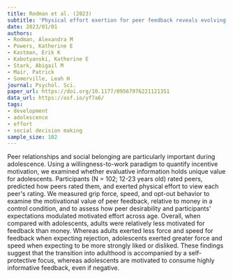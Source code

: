```yaml
---
title: Rodman et al. (2023)
subtitle: 'Physical effort exertion for peer feedback reveals evolving social motivations from adolescence to young adulthood'
date: 2023/01/01
authors:
- Rodman, Alexandra M
- Powers, Katherine E
- Kastman, Erik K
- Kabotyanski, Katherine E
- Stark, Abigail M
- Mair, Patrick
- Somerville, Leah H
journal: Psychol. Sci.
paper_url: https://doi.org/10.1177/09567976221121351
data_url: https://osf.io/yf7a6/
tags:
- development
- adolescence
- effort
- social decision making
sample_size: 102
---
```


Peer relationships and social belonging are particularly important during adolescence. Using a willingness-to-work paradigm to quantify incentive motivation, we examined whether evaluative information holds unique value for adolescents. Participants (N = 102; 12-23 years old) rated peers, predicted how peers rated them, and exerted physical effort to view each peer's rating. We measured grip force, speed, and opt-out behavior to examine the motivational value of peer feedback, relative to money in a control condition, and to assess how peer desirability and participants' expectations modulated motivated effort across age. Overall, when compared with adolescents, adults were relatively less motivated for feedback than money. Whereas adults exerted less force and speed for feedback when expecting rejection, adolescents exerted greater force and speed when expecting to be more strongly liked or disliked. These findings suggest that the transition into adulthood is accompanied by a self-protective focus, whereas adolescents are motivated to consume highly informative feedback, even if negative.
